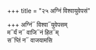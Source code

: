 +++
title = "२५ अग्निं विश्वायुवेपसं"

+++
अग्निं᳓ विश्वा᳓युवेपसम्  
म᳓र्यं न᳓ वाजि᳓नं हित᳓म्  
स᳓प्तिं न᳓ वाजयामसि
